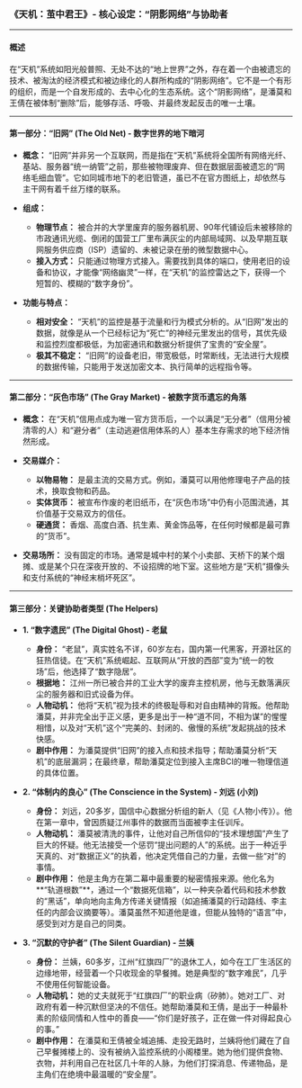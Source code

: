 ### **《天机：茧中君王》- 核心设定：“阴影网络”与协助者**

---

#### **概述**

在“天机”系统如阳光般普照、无处不达的“地上世界”之外，存在着一个由被遗忘的技术、被淘汰的经济模式和被边缘化的人群所构成的“阴影网络”。它不是一个有形的组织，而是一个自发形成的、去中心化的生态系统。这个“阴影网络”，是潘莫和王倩在被体制“删除”后，能够存活、呼吸、并最终发起反击的唯一土壤。

---

#### **第一部分：“旧网” (The Old Net) - 数字世界的地下暗河**

*   **概念：** “旧网”并非另一个互联网，而是指在“天机”系统将全国所有网络光纤、基站、服务器“统一纳管”之前，那些被物理废弃、但在数据层面被遗忘的“网络毛细血管”。它如同城市地下的老旧管道，虽已不在官方图纸上，却依然与主干网有着千丝万缕的联系。

*   **组成：**
    *   **物理节点：** 被合并的大学里废弃的服务器机房、90年代铺设后未被移除的市政通讯光缆、倒闭的国营工厂里布满灰尘的内部局域网、以及早期互联网服务供应商（ISP）遗留的、未被记录在册的微型数据中心。
    *   **接入方式：** 只能通过物理方式接入。需要找到具体的端口，使用老旧的设备和协议，才能像“网络幽灵”一样，在“天机”的监控雷达之下，获得一个短暂的、模糊的“数字身份”。

*   **功能与特点：**
    *   **相对安全：** “天机”的监控是基于流量和行为模式分析的。从“旧网”发出的数据，就像是从一个已经标记为“死亡”的神经元里发出的信号，其优先级和监控烈度都极低，为加密通讯和数据分析提供了宝贵的“安全屋”。
    *   **极其不稳定：** “旧网”的设备老旧，带宽极低，时常断线，无法进行大规模的数据传输，只能用于发送加密文本、执行简单的远程指令等。

---

#### **第二部分：“灰色市场” (The Gray Market) - 被数字货币遗忘的角落**

*   **概念：** 在“天机”信用点成为唯一官方货币后，一个以满足“无分者”（信用分被清零的人）和“避分者”（主动逃避信用体系的人）基本生存需求的地下经济悄然形成。

*   **交易媒介：**
    *   **以物易物：** 是最主流的交易方式。例如，潘莫可以用他修理电子产品的技术，换取食物和药品。
    *   **实体货币：** 被宣布作废的老旧纸币，在“灰色市场”中仍有小范围流通，其价值基于交易双方的信任。
    *   **硬通货：** 香烟、高度白酒、抗生素、黄金饰品等，在任何时候都是最可靠的“货币”。

*   **交易场所：** 没有固定的市场。通常是城中村的某个小卖部、天桥下的某个烟摊、或是某个只在深夜开放的、不设招牌的地下室。这些地方是“天机”摄像头和支付系统的“神经末梢坏死区”。

---

#### **第三部分：关键协助者类型 (The Helpers)**

*   **1. “数字遗民” (The Digital Ghost) - 老鼠**
    *   **身份：** “老鼠”，真实姓名不详，60岁左右，国内第一代黑客，开源社区的狂热信徒。在“天机”系统崛起、互联网从“开放的西部”变为“统一的牧场”后，他选择了“数字隐居”。
    *   **根据地：** 江州一所已被合并的工业大学的废弃主控机房，他与无数落满灰尘的服务器和旧式设备为伴。
    *   **人物动机：** 他将“天机”视为技术的终极耻辱和对自由精神的背叛。他帮助潘莫，并非完全出于正义感，更多是出于一种“道不同，不相为谋”的惺惺相惜，以及对“天机”这个“完美的、封闭的、傲慢的系统”发起挑战的技术快感。
    *   **剧中作用：** 为潘莫提供“旧网”的接入点和技术指导；帮助潘莫分析“天机”的底层漏洞；在最终章，帮助潘莫定位到接入主席BCI的唯一物理信道的具体位置。

*   **2. “体制内的良心” (The Conscience in the System) - 刘远 (小刘)**
    *   **身份：** 刘远，20多岁，国信中心数据分析组的新人（见《人物小传》）。他在第一章中，曾因质疑江州事件的数据而当面被李主任训斥。
    *   **人物动机：** 潘莫被清洗的事件，让他对自己所信仰的“技术理想国”产生了巨大的怀疑。他无法接受一个惩罚“提出问题的人”的系统。出于一种近乎天真的、对“数据正义”的执着，他决定凭借自己的力量，去做一些“对”的事情。
    *   **剧中作用：** 他是主角方在第二幕中最重要的秘密情报来源。他化名为**“轨道根数”**，通过一个“数据死信箱”，以一种夹杂着代码和技术参数的“黑话”，单向地向主角方传递关键情报（如追捕潘莫的行动路线、李主任的内部会议摘要等）。潘莫虽然不知道他是谁，但能从独特的“语言”中，感受到对方是自己的同类。

*   **3. “沉默的守护者” (The Silent Guardian) - 兰姨**
    *   **身份：** 兰姨，60多岁，江州“红旗四厂”的退休工人，如今在工厂生活区的边缘地带，经营着一个只收现金的早餐摊。她是典型的“数字难民”，几乎不使用任何智能设备。
    *   **人物动机：** 她的丈夫就死于“红旗四厂”的职业病（矽肺）。她对工厂、对政府有着一种沉默但坚决的不信任。她帮助潘莫和王倩，是出于一种最朴素的阶级同情和人性中的善良——“你们是好孩子，正在做一件对得起良心的事。”
    *   **剧中作用：** 在潘莫和王倩被全城追捕、走投无路时，兰姨将他们藏在了自己早餐摊楼上的、没有被纳入监控系统的小阁楼里。她为他们提供食物、衣物，并利用自己在社区几十年的人脉，为他们打探消息、传递物品，是主角们在绝境中最温暖的“安全屋”。

